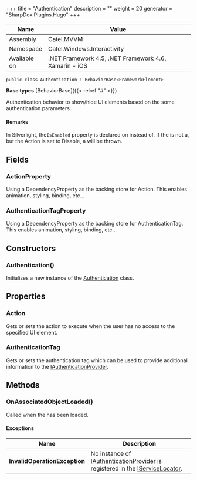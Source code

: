 

+++
title = "Authentication" 
description = ""
weight = 20
generator = "SharpDox.Plugins.Hugo"
+++

Name|Value
---|---
Assembly|Catel.MVVM
Namespace|Catel.Windows.Interactivity
Available on|.NET Framework 4.5, .NET Framework 4.6, Xamarin - iOS

```
public class Authentication : BehaviorBase<FrameworkElement>
```

**Base types**
[BehaviorBase]({{< relref "#" >}})

Authentication behavior to show/hide UI elements based on the some authentication parameters.

#### Remarks

In Silverlight, the`IsEnabled` property is declared on instead of. If the is not a, but the Action is set to Disable, a will be thrown.

## Fields

### ActionProperty

Using a DependencyProperty as the backing store for Action. This enables animation, styling, binding, etc...

### AuthenticationTagProperty

Using a DependencyProperty as the backing store for AuthenticationTag. This enables animation, styling, binding, etc...

## Constructors

### Authentication()

Initializes a new instance of the [Authentication](#) class.

## Properties

### Action

Gets or sets the action to execute when the user has no access to the specified UI element.

### AuthenticationTag

Gets or sets the authentication tag which can be used to provide additional information to the [IAuthenticationProvider](#).

## Methods

### OnAssociatedObjectLoaded()

Called when the has been loaded.

#### Exceptions

Name|Description
---|---
**InvalidOperationException**|No instance of [IAuthenticationProvider](#) is registered in the [IServiceLocator](#).

